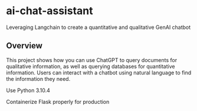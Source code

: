 # ai-chat-assistant
Leveraging Langchain to create a quantitative and qualitative GenAI chatbot

## Overview
This project shows how you can use ChatGPT to query documents for qualitative information, as well as querying databases for quantitative information. Users can interact with a chatbot using natural language to find the information they need.

Use Python 3.10.4

Containerize Flask properly for production